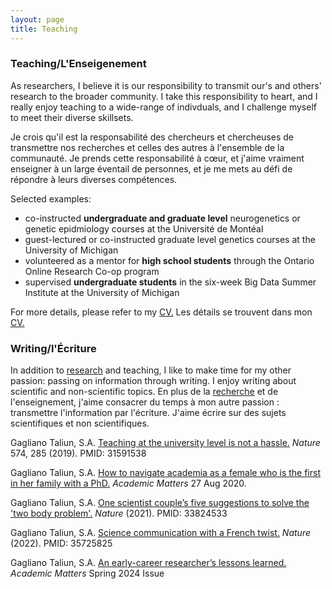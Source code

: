 ```yaml
---
layout: page
title: Teaching 
---
```


### Teaching/L'Enseigenement
As researchers, I believe it is our responsibility to transmit our's and others' research to the broader community.
I take this responsibility to heart, and I really enjoy teaching to a wide-range of indivduals, and I challenge myself to meet their diverse skillsets. 

Je crois qu'il est la responsabilité des chercheurs et chercheuses de transmettre nos recherches et celles des autres à l'ensemble de la communauté.
Je prends cette responsabilité à cœur, et j'aime vraiment enseigner à un large éventail de personnes, et je me mets au défi de répondre à leurs diverses compétences.

Selected examples:
* co-instructed <b>undergraduate and graduate level</b> neurogenetics or genetic epidmiology courses at the Université de Montéal
* guest-lectured or co-instructed graduate level genetics courses at the University of Michigan
* volunteered as a mentor for <b>high school students</b> through the Ontario Online Research Co-op program
* supervised <b>undergraduate students</b> in the six-week Big Data Summer Institute at the University of Michigan

For more details, please refer to my <a href="{{site.baseurl}}/public/GaglianoTaliun_CV.pdf"> CV.</a> 
Les détails se trouvent dans mon <a href="{{site.baseurl}}/public/GaglianoTaliun_CV.pdf"> CV.</a>

### Writing/l'Écriture

In addition to <a href="{{site.url}}/research"> research</a> and teaching, I like to make time for my other passion: passing on information through writing. I enjoy writing about scientific and non-scientific topics. 
En plus de la <a href="{{site.url}}/research">recherche</a> et de l'enseignement, j'aime consacrer du temps à mon autre passion : transmettre l'information par l'écriture. J'aime écrire sur des sujets scientifiques et non scientifiques.

Gagliano Taliun, S.A. <a href="https://rdcu.be/bTC7V">Teaching at the university level is not a hassle.</a> _Nature_ 574, 285 (2019). PMID: 31591538

Gagliano Taliun, S.A. <a href="https://academicmatters.ca/how-to-navigate-academia-as-a-female-who-is-the-first-in-her-family-with-a-phd/">How to navigate academia as a female who is the first in her family with a PhD.</a> _Academic Matters_ 27 Aug 2020.

Gagliano Taliun, S.A. <a href="https://www.nature.com/articles/d41586-021-00917-z">One scientist couple’s five suggestions to solve the 'two body problem'.</a> _Nature_ (2021). PMID: 33824533

Gagliano Taliun, S.A. <a href="https://www.nature.com/articles/d41586-022-01715-x">Science communication with a French twist.</a> _Nature_ (2022). PMID: 35725825

Gagliano Taliun, S.A. <a href="https://academicmatters.ca/an-early-career-researchers-lessons-learned/">An early-career researcher’s lessons learned.</a> _Academic Matters_ Spring 2024 Issue
